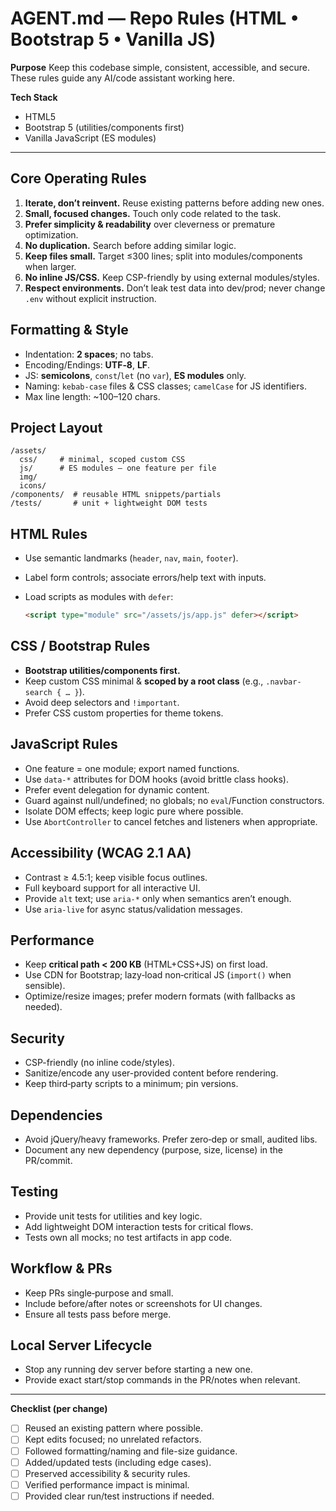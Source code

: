 # AGENT.md — Repo Rules (HTML • Bootstrap 5 • Vanilla JS)

**Purpose**
Keep this codebase simple, consistent, accessible, and secure. These rules guide any AI/code assistant working here.

**Tech Stack**

* HTML5
* Bootstrap 5 (utilities/components first)
* Vanilla JavaScript (ES modules)

---

## Core Operating Rules

1. **Iterate, don’t reinvent.** Reuse existing patterns before adding new ones.
2. **Small, focused changes.** Touch only code related to the task.
3. **Prefer simplicity & readability** over cleverness or premature optimization.
4. **No duplication.** Search before adding similar logic.
5. **Keep files small.** Target ≤300 lines; split into modules/components when larger.
6. **No inline JS/CSS.** Keep CSP-friendly by using external modules/styles.
7. **Respect environments.** Don’t leak test data into dev/prod; never change `.env` without explicit instruction.

## Formatting & Style

* Indentation: **2 spaces**; no tabs.
* Encoding/Endings: **UTF‑8**, **LF**.
* JS: **semicolons**, `const`/`let` (no `var`), **ES modules** only.
* Naming: `kebab-case` files & CSS classes; `camelCase` for JS identifiers.
* Max line length: \~100–120 chars.

## Project Layout

```
/assets/
  css/     # minimal, scoped custom CSS
  js/      # ES modules — one feature per file
  img/
  icons/
/components/  # reusable HTML snippets/partials
/tests/       # unit + lightweight DOM tests
```

## HTML Rules

* Use semantic landmarks (`header`, `nav`, `main`, `footer`).
* Label form controls; associate errors/help text with inputs.
* Load scripts as modules with `defer`:

  ```html
  <script type="module" src="/assets/js/app.js" defer></script>
  ```

## CSS / Bootstrap Rules

* **Bootstrap utilities/components first.**
* Keep custom CSS minimal & **scoped by a root class** (e.g., `.navbar-search { … }`).
* Avoid deep selectors and `!important`.
* Prefer CSS custom properties for theme tokens.

## JavaScript Rules

* One feature = one module; export named functions.
* Use `data-*` attributes for DOM hooks (avoid brittle class hooks).
* Prefer event delegation for dynamic content.
* Guard against null/undefined; no globals; no `eval`/Function constructors.
* Isolate DOM effects; keep logic pure where possible.
* Use `AbortController` to cancel fetches and listeners when appropriate.

## Accessibility (WCAG 2.1 AA)

* Contrast ≥ 4.5:1; keep visible focus outlines.
* Full keyboard support for all interactive UI.
* Provide `alt` text; use `aria-*` only when semantics aren’t enough.
* Use `aria-live` for async status/validation messages.

## Performance

* Keep **critical path < 200 KB** (HTML+CSS+JS) on first load.
* Use CDN for Bootstrap; lazy‑load non‑critical JS (`import()` when sensible).
* Optimize/resize images; prefer modern formats (with fallbacks as needed).

## Security

* CSP-friendly (no inline code/styles).
* Sanitize/encode any user-provided content before rendering.
* Keep third‑party scripts to a minimum; pin versions.

## Dependencies

* Avoid jQuery/heavy frameworks. Prefer zero‑dep or small, audited libs.
* Document any new dependency (purpose, size, license) in the PR/commit.

## Testing

* Provide unit tests for utilities and key logic.
* Add lightweight DOM interaction tests for critical flows.
* Tests own all mocks; no test artifacts in app code.

## Workflow & PRs

* Keep PRs single‑purpose and small.
* Include before/after notes or screenshots for UI changes.
* Ensure all tests pass before merge.

## Local Server Lifecycle

* Stop any running dev server before starting a new one.
* Provide exact start/stop commands in the PR/notes when relevant.

---

**Checklist (per change)**

* [ ] Reused an existing pattern where possible.
* [ ] Kept edits focused; no unrelated refactors.
* [ ] Followed formatting/naming and file-size guidance.
* [ ] Added/updated tests (including edge cases).
* [ ] Preserved accessibility & security rules.
* [ ] Verified performance impact is minimal.
* [ ] Provided clear run/test instructions if needed.
